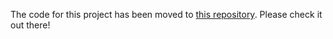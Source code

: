 The code for this project has been moved to [this repository](https://github.com/amazon-research/creating-and-correcting-novel-ml-model-errors). Please check it out there!
